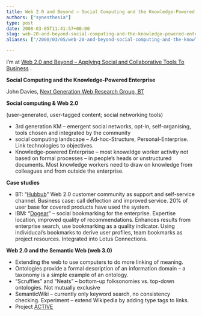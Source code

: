 ```yaml
---
title: Web 2.0 and Beyond – Social Computing and the Knowledge-Powered Enterprise
authors: ["synesthesia"]
type: post
date: 2008-03-05T11:41:57+00:00
slug: web-20-and-beyond-social-computing-and-the-knowledge-powered-enterprise 
aliases: ["/2008/03/05/web-20-and-beyond-social-computing-and-the-knowledge-powered-enterprise"]

---
```

I’m at [Web 2.0 and Beyond &#8211; Applying Social and Collaborative Tools To Business][1] .

**Social Computing and the Knowledge-Powered Enterprise**

John Davies, [Next Generation Web Research Group, BT][2]

**Social computing & Web 2.0**

(user-generated, user-tagged content; social networking tools)

  * 3rd generation KM &#8211; emergent social networks, opt-in, self-organising, tools chosen and integrated by the community
  * social computing landscape &#8211; Ad-hoc-Structure, Personal-Enterprise. Link technologies to objectives.
  * Knowledge-powered Enterprise &#8211; most knoweldge worker activity not based on formal processes &#8211; in people&#8217;s heads or unstructured documents. Most knowledge workers need to draw on knowledge from colleagues and from outside the enterprise.

**Case studies**

  * BT: &#8220;[Hubbub][3]&#8221; Web 2.0 customer community as support and self-service channel. Business case: call deflection and improved service. 20% of user base for covered products have used the system.
  * IBM: &#8220;[Dogear][4]&#8221; &#8211; social bookmarking for the enterprise. Expertise location, improved quality of recommendations. Enhances results from enterprise search, use bookmarking as a quality indicator. Using individucal&#8217;s bookmarks to derive user profiles, team bookmarks as project resources. Integrated into Lotus Connections.

**Web 2.0 and the Semantic Web (web 3.0)**

  * Extending the web to use computers to do more linking of meaning.
  * Ontologies provide a formal description of an information domain &#8211; a taxonomy is a simple example of an ontology.
  * &#8220;Scruffies&#8221; and &#8220;Neats&#8221; &#8211; bottom-up folksonomies vs. top-down ontologies. Not mutually exclusive
  * SemanticWiki &#8211; currently only keyword search, no consistency checking. Experiment &#8211; extend Wikipedia by adding type tags to links.
  * Project [ACTIVE][5]

 [1]: https://www.focusbiz.co.uk/conferences/web2.0/
 [2]: https://www.btplc.com/Innovation/Index.cfm
 [3]: https://hubbub.labs.bt.com/
 [4]: https://domino.watson.ibm.com/cambridge/research.nsf/0/1c181ee5fbcf59fb852570fc0052ad75
 [5]: https://www.active-project.eu/